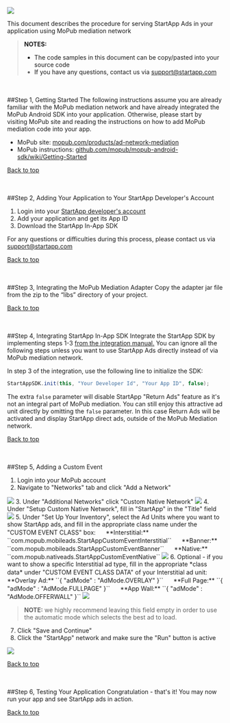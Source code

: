 <a name="top" />

<img src="./Mopub%20Mediation%20Android/images/mopub_logo.png" />   

This document describes the procedure for serving StartApp Ads in your application using MoPub mediation network

> **NOTES:**
> - The code samples in this document can be copy/pasted into your source code
> - If you have any questions, contact us via [support@startapp.com](mailto:support@startapp.com)


<br></br>
<a name="step1" />
##Step 1, Getting Started
The following instructions assume you are already familiar with the MoPub mediation network and have already integrated the MoPub Android SDK into your application. Otherwise, please start by visiting MoPub site and reading the instructions on how to add MoPub mediation code into your app.

- MoPub site: <a href="http://www.mopub.com/products/ad-network-mediation" target="_blank">mopub.com/products/ad-network-mediation</a>
- MoPub instructions: <a href="https://github.com/mopub/mopub-android-sdk/wiki/Getting-Started" target="_blank">github.com/mopub/mopub-android-sdk/wiki/Getting-Started</a>

[Back to top](#top)

<br></br>
<a name="step2" />
##Step 2, Adding Your Application to Your StartApp Developer's Account
1. Login into your <a href="https://developers.startapp.com/General/Login.aspx" target="_blank">StartApp developer's account</a>
2. Add your application and get its App ID
3. Download the StartApp In-App SDK

For any questions or difficulties during this process, please contact us via [support@startapp.com](mailto:support@startapp.com)

[Back to top](#top)

<br></br>
<a name="step3" />
##Step 3, Integrating the MoPub Mediation Adapter
Copy the adapter jar file from the zip to the “libs” directory of your project.

[Back to top](#top)

<br></br>
<a name="step4" />
##Step 4, Integrating StartApp In-App SDK
Integrate the StartApp SDK by implementing steps 1-3 <a href="https://github.com/StartApp-SDK/Documentation/wiki/Android-InApp-Documentation" target="_blank">from the integration manual.</a> 
You can ignore all the following steps unless you want to use StartApp Ads directly instead of via MoPub mediation network.

In step 3 of the integration, use the following line to initialize the SDK:
```java
StartAppSDK.init(this, "Your Developer Id", "Your App ID", false);
```
The extra ``false`` parameter will disable StartApp "Return Ads" feature as it's not an integral part of MoPub mediation. You can still enjoy this attractive ad unit directly by omitting the ``false`` parameter. In this case Return Ads will be activated and display StartApp direct ads, outside of the MoPub Mediation network. 

[Back to top](#top)

<br></br>
<a name="step5" />
##Step 5, Adding a Custom Event

1. Login into your MoPub account  
2. Navigate to "Networks" tab and click "Add a Network"  
<img src="./Mopub%20Mediation%20Android/images/mopub-add-ad-network.png" />   
3. Under "Additional Networks" click "Custom Native Network"  
<img src="./Mopub%20Mediation%20Android/images/mopub-choose-network.png" />   
4. Under "Setup Custom Native Network", fill in "StartApp" in the "Title" field
<img src="./Mopub%20Mediation%20Android/images/mopub-network-title.png" />   
5. Under "Set Up Your Inventory", select the Ad Units where you want to show StartApp ads, and fill in the appropriate class name under the "CUSTOM EVENT CLASS" box:  
 <img src="./Mopub%20Mediation%20Android/images/V1.png" width="16px" /> **Interstitial:** ``com.mopub.mobileads.StartAppCustomEventInterstitial``   
 <img src="./Mopub%20Mediation%20Android/images/V1.png" width="16px" /> **Banner:** ``com.mopub.mobileads.StartAppCustomEventBanner``    
 <img src="./Mopub%20Mediation%20Android/images/V1.png" width="16px" /> **Native:** ``com.mopub.nativeads.StartAppCustomEventNative``    

 <img src="./Mopub%20Mediation%20Android/images/mopub-inventory.png" />   
6. Optional - if you want to show a specific Interstitial ad type, fill in the appropriate *class data* under "CUSTOM EVENT CLASS DATA" of your Interstitial ad unit:  
 <img src="./Mopub%20Mediation%20Android/images/V1.png" width="16px" /> **Overlay Ad:** ``{ "adMode" : "AdMode.OVERLAY" }``  
 <img src="./Mopub%20Mediation%20Android/images/V1.png" width="16px" /> **Full Page:** ``{ "adMode" : "AdMode.FULLPAGE" }``  
 <img src="./Mopub%20Mediation%20Android/images/V1.png" width="16px" /> **App Wall:** ``{ "adMode" : "AdMode.OFFERWALL" }``  
 
 <img src="./Mopub%20Mediation%20Android/images/mopub-custom-event-data.png" />   

 > **NOTE:** we highly recommend leaving this field empty in order to use the automatic mode which selects the best ad to load.    

7. Click "Save and Continue"
8. Click the "StartApp" network and make sure the "Run" button is active  
<img src="./Mopub%20Mediation%20Android/images/mopub-run-network.png" />    

[Back to top](#top)

<br></br>
<a name="step6" />
##Step 6, Testing Your Application
Congratulation - that's it! You may now run your app and see StartApp ads in action.  

[Back to top](#top)